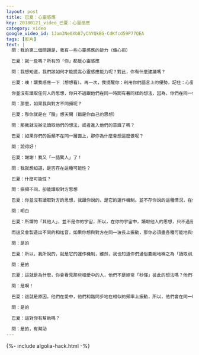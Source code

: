 ```yaml
---
layout: post
title: 巴夏：心靈感應
key: 20180121_video_巴夏：心靈感應
category: video
google_video_id: 1Jam3Ne0Xb87yChYQkBG-CdKfcd59P77QEA
tags: [影片]
text: |
  問：我的第二個問題是，我有一些心靈感應的能力（傳心術）

  巴夏：就一些嗎？所有的「你」都是心靈感應

  問：我想知道，我們該如何才能提高心靈感應能力呢？對此，你有什麼建議嗎？

  巴夏：噢！讓我感應一下（想想看）。再一次，我提醒你：利用你們語言上的優勢，記住：心靈感應，其實是：遠程的同理心（Tel-Empathy），是你的情感被激活，你的內心，越是充滿無條件的愛，你越是能與其他人產生共鳴（認同他人），你越是與他們在同一波長上，那麼，你就會和他們在同一時間，有著同樣的想法，這就是所謂的「心靈感應」。

  你並沒有讀取任何人的思想，你只不過跟他們在同一時間有著同樣的想法，因為，你們在同一個頻率上，所以，同理心（同情）、心靈感應、感同身受，是你，通過與他人內在的「愛」相互和諧共振，並且你愛自己，而這，會使你越來越多地體驗到「心靈感應」。這樣回答可以嗎？

  問：那麼，如果我與對方不同頻呢？

  巴夏：那你就是在「臆」想天開（都是你自己的思想）

  問：那我就沒辦法讀取他們的想法，或者進入他們的意識了嗎？

  巴夏：如果你們的振頻不在同一層面上，那你為什麼會想這麼做呢？

  問：說得好！

  巴夏：謝謝！我又「一語驚人」了！

  問：我就想知道，是否存在這種可能性？

  巴夏：什麼可能性？

  問：振頻不同，卻能讀取對方思想

  巴夏：你並沒有讀取對方的思想，我跟你說的，是它的運作機制。並不存你說的這種情況，在你的宇宙中，你是唯一的一個人，你明白嗎？在你的宇宙中，沒有其他人，沒有誰的思想，可以讓你讀取，你能明白我說的意思嗎？

  問：明白

  巴夏：所謂的「其他人」，並不是你的宇宙，所以，在你的宇宙中，讀取他人的思想，只不過是你讀取了自己的思想，但是，你把他人當做一種「象徵物」，並且與他們共振，從而將自己調整到某種振頻，然後，你就可以與對方產生共鳴，你就可以把自己當做成對方，這種情況，就像是音叉（音叉效應），如果你把兩個音叉調整到同一個頻率，再敲擊其中一個音叉，那麼，另一個音叉將與之和諧地振動。但如果這兩個音叉原先的頻率不一致，那你敲一個，另一個則不會與之和諧地共振，除非你兩個都敲打了。

  而這又會製造出不同的和炫音，如果你想與對方在同一波長上振動，那你必須盡各種可能地與他產生共鳴，並把自己當做是他，這樣，當你調整到（製造出）同一頻率，那麼，同一時間，你和他就會有著相同的想法，而這，就是心靈感應，你並沒有直接地讀取他的思想，但你卻知道他在想什麼 ，因為，你跟他的想法一樣、感受一樣、視角一樣，在那個當下，至少你是儘可能地接近「一樣」。你覺得有道理嗎？

  問：是的

  巴夏：所以，我所說的，就是它的運作機制，雖然，我也知道你們通俗委婉地稱之為「讀取別人的思想」，但其實，你們並沒有這麼做，即使你知道他們在想什麼，這對你有幫助嗎？

  問：是的

  巴夏：這就是為什麼，你會看見那些相愛中的人，他們不是經常「秒懂」彼此的想法嗎？他們不是經常「異口同聲」，把對方的話給說完嗎？

  問：是啊！

  巴夏：這就是原因，他們在愛中，他們和諧同步地在相似的頻率上振動，所以，他們會在同一時間，有著同樣的想法，心靈感應，就是這回事，你明白了嗎？

  問：是的

  巴夏：這對你有幫助嗎？

  問：是的，有幫助
---
```


{%- include algolia-hack.html -%}
